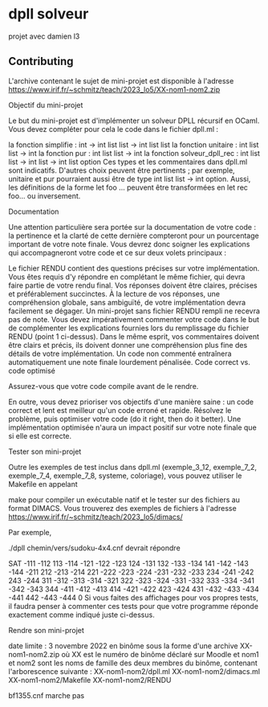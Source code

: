 # dpll solveur
 projet avec damien l3


 ## Contributing
  L'archive contenant le sujet de mini-projet est disponible à l'adresse https://www.irif.fr/~schmitz/teach/2023_lo5/XX-nom1-nom2.zip

  Objectif du mini-projet

  Le but du mini-projet est d'implémenter un solveur DPLL récursif en OCaml. Vous devez compléter pour cela le code dans le fichier dpll.ml :

  la fonction simplifie : int -> int list list -> int list list
  la fonction unitaire : int list list -> int
  la fonction pur : int list list -> int
la fonction solveur_dpll_rec : int list list -> int list -> int list option
Ces types et les commentaires dans dpll.ml sont indicatifs. D'autres choix peuvent être pertinents ; par exemple, unitaire et pur pourraient aussi être de type int list list -> int option. Aussi, les définitions de la forme let foo … peuvent être transformées en let rec foo… ou inversement.

Documentation

Une attention particulière sera portée sur la documentation de votre code : la pertinence et la clarté de cette dernière compteront pour un pourcentage important de votre note finale. Vous devrez donc soigner les explications qui accompagneront votre code et ce sur deux volets principaux :

Le fichier RENDU contient des questions précises sur votre implémentation. Vous êtes requis d'y répondre en complétant le même fichier, qui devra faire partie de votre rendu final. Vos réponses doivent être claires, précises et préférablement succinctes. À la lecture de vos réponses, une compréhension globale, sans ambiguïté, de votre implémentation devra facilement se dégager. Un mini-projet sans fichier RENDU rempli ne recevra pas de note.
Vous devez impérativement commenter votre code dans le but de complémenter les explications fournies lors du remplissage du fichier RENDU (point 1 ci-dessus). Dans le même esprit, vos commentaires doivent être clairs et précis, ils doivent donner une compréhension plus fine des détails de votre implémentation. Un code non commenté entraînera automatiquement une note finale lourdement pénalisée.
Code correct vs. code optimisé

Assurez-vous que votre code compile avant de le rendre.

En outre, vous devez prioriser vos objectifs d'une manière saine : un code correct et lent est meilleur qu'un code erroné et rapide. Résolvez le problème, puis optimiser votre code (do it right, then do it better). Une implémentation optimisée n'aura un impact positif sur votre note finale que si elle est correcte.

Tester son mini-projet

Outre les exemples de test inclus dans dpll.ml (exemple_3_12, exemple_7_2, exemple_7_4, exemple_7_8, systeme, coloriage), vous pouvez utiliser le Makefile en appelant 

  make
pour compiler un exécutable natif et le tester sur des fichiers au format DIMACS. Vous trouverez des exemples de fichiers à l'adresse https://www.irif.fr/~schmitz/teach/2023_lo5/dimacs/

Par exemple,

  ./dpll chemin/vers/sudoku-4x4.cnf
devrait répondre

SAT
-111 -112 113 -114 -121 -122 -123 124 -131 132 -133 -134 141 -142 -143 -144
-211 212 -213 -214 221 -222 -223 -224 -231 -232 -233 234 -241 -242 243 -244
311 -312 -313 -314 -321 322 -323 -324 -331 -332 333 -334 -341 -342 -343 344
-411 -412 -413 414 -421 -422 423 -424 431 -432 -433 -434 -441 442 -443 -444 0
Si vous faites des affichages pour vos propres tests, il faudra penser à commenter ces tests pour que votre programme réponde exactement comme indiqué juste ci-dessus.

Rendre son mini-projet

date limite : 3 novembre 2022
en binôme
sous la forme d'une archive XX-nom1-nom2.zip où XX est le numéro de binôme déclaré sur Moodle et nom1 et nom2 sont les noms de famille des deux membres du binôme, contenant l'arborescence suivante :
  XX-nom1-nom2/dpll.ml
  XX-nom1-nom2/dimacs.ml
  XX-nom1-nom2/Makefile
  XX-nom1-nom2/RENDU


bf1355.cnf marche pas
